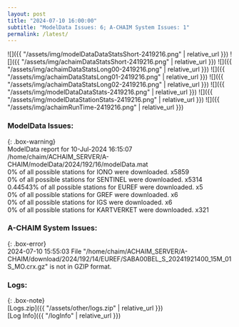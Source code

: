```yaml
---
layout: post
title: "2024-07-10 16:00:00"
subtitle: "ModelData Issues: 6; A-CHAIM System Issues: 1"
permalink: /latest/
---
```


![]({{ "/assets/img/modelDataDataStatsShort-2419216.png" | relative_url }})
![]({{ "/assets/img/achaimDataStatsShort-2419216.png" | relative_url }})
![]({{ "/assets/img/achaimDataStatsLong00-2419216.png" | relative_url }})
![]({{ "/assets/img/achaimDataStatsLong01-2419216.png" | relative_url }})
![]({{ "/assets/img/achaimDataStatsLong02-2419216.png" | relative_url }})
![]({{ "/assets/img/modelDataDataStats-2419216.png" | relative_url }})
![]({{ "/assets/img/modelDataStationStats-2419216.png" | relative_url }})
![]({{ "/assets/img/achaimRunTime-2419216.png" | relative_url }})


### ModelData Issues:  
  
{: .box-warning}  
 ModelData report for 10-Jul-2024 16:15:07   
 /home/chaim/ACHAIM_SERVER/A-CHAIM/modelData/2024/192/16/modelData.mat   
 0% of all possible stations for IONO were downloaded. x5859   
 0% of all possible stations for SENTINEL were downloaded. x5314   
 0.44543% of all possible stations for EUREF were downloaded. x5   
 0% of all possible stations for GREF were downloaded. x6   
 0% of all possible stations for IGS were downloaded. x6   
 0% of all possible stations for KARTVERKET were downloaded. x321   
  
### A-CHAIM System Issues:  
  
{: .box-error}  
2024-07-10 15:55:03 File "/home/chaim/ACHAIM_SERVER/A-CHAIM/download/2024/192/14/EUREF/SABA00BEL_S_20241921400_15M_01S_MO.crx.gz" is not in GZIP format.  

### Logs:  
  
{: .box-note}  
[Logs.zip]({{ "/assets/other/logs.zip" | relative_url }})  
[Log Info]({{ "/logInfo" | relative_url }})  
